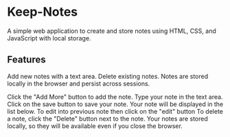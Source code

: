 # Keep-Notes
A simple web application to create and store notes using HTML, CSS, and JavaScript with local storage.

## Features
Add new notes with a text area. 
Delete existing notes. 
Notes are stored locally in the browser and persist across sessions.

Click the "Add More" button to add the note. 
Type your note in the text area. 
Click on the save button to save your note. 
Your note will be displayed in the list below. 
To edit into previous note then click on the "edit" button To delete a note, click the "Delete" button next to the note. 
Your notes are stored locally, so they will be available even if you close the browser.